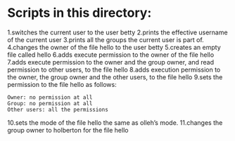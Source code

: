 # Scripts in this directory:
1.switches the current user to the user betty
2.prints the effective username of the current user
3.prints all the groups the current user is part of.
4.changes the owner of the file hello to the user betty
5.creates an empty file called hello
6.adds execute permission to the owner of the file hello
7.adds execute permission to the owner and the group owner, and read permission to other users, to the file hello
8.adds execution permission to the owner, the group owner and the other users, to the file hello
9.sets the permission to the file hello as follows:

    Owner: no permission at all
    Group: no permission at all
    Other users: all the permissions
10.sets the mode of the file hello the same as olleh’s mode.
11.changes the group owner to holberton for the file hello